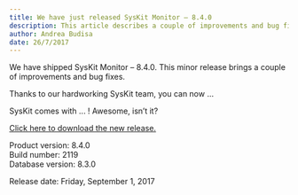 ```yaml
---
title: We have just released SysKit Monitor – 8.4.0
description: This article describes a couple of improvements and bug fixes delivered in SysKit Monitor – 8.4.0.
author: Andrea Budisa
date: 26/7/2017
---
```


We have shipped SysKit Monitor – 8.4.0. This minor release brings a couple of improvements and bug fixes.

Thanks to our hardworking SysKit team, you can now ...

SysKit comes with ... ! Awesome, isn’t it?

[Click here to download the new release.](https://www.syskit.com/products/monitor/download)

Product version: 8.4.0  
Build number: 2119  
Database version: 8.3.0

Release date: Friday, September 1, 2017